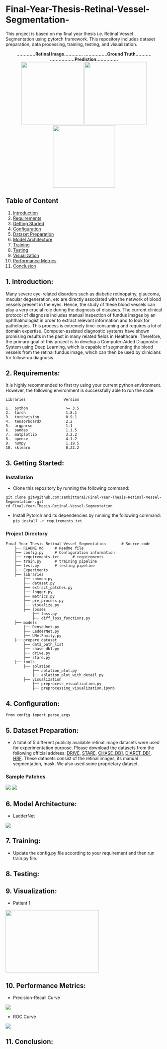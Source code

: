 # Final-Year-Thesis-Retinal-Vessel-Segmentation-
This project is based on my final year thesis i.e. Retinal Vessel Segmentation using pytorch framework. This repository includes dataset preparation, data processing, training, testing, and visualization.

<p align="center">
  <b>.............Retinal Image.............</b> <b>................Ground Truth...........</b> <b>.................Prediction...............</b> <br>   
  <img src="https://github.com/sambittarai/Final-Year-Thesis-Retinal-Vessel-Segmentation-/blob/main/Readme/Retinal_Image.png" height=200 width=200>
  <img src="https://github.com/sambittarai/Final-Year-Thesis-Retinal-Vessel-Segmentation-/blob/main/Readme/Segmentation_GT.png" height=200 width=200>
  <img src="https://github.com/sambittarai/Final-Year-Thesis-Retinal-Vessel-Segmentation-/blob/main/Readme/Segmentation_Prediction.png" height=200 width=200>
</p>



## Table of Content
1. [Introduction](#introduction)
2. [Requirements](#requirements)
3. [Getting Started](#getting_started)
4. [Configuration](#config)
5. [Dataset Preparation](#dataset)
6. [Model Architecture](#model)
7. [Training](#training)
8. [Testing](#testing)
9. [Visualization](#visualization)
10. [Performance Metrics](#performance)
11. [Conclusion](#conclusion)

## 1. Introduction: <a name="introduction"></a>
Many severe eye-related disorders such as diabetic retinopathy, glaucoma, macular degeneration, etc are directly associated with the network of blood vessels present in the eyes. Hence, the study of these blood vessels can play a very crucial role during the diagnosis of diseases. The current clinical protocol of diagnosis includes manual inspection of fundus images by an ophthalmologist in order to extract relevant information and to look for pathologies. This process is extremely time-consuming and requires a lot of domain expertise. Computer-assisted diagnostic systems have shown promising results in the past in many related fields in Healthcare. Therefore, the primary goal of this project is to develop a Computer-Aided Diagnostic System using Deep Learning, which is capable of segmenting the blood vessels from the retinal fundus image, which can then be used by clinicians for follow-up diagnosis.


## 2. Requirements: <a name="requirements"></a>
It is highly recommended to first try using your current python environment. However, the following environment is successfully able to run the code.

```
Libraries                 Version

1.  python                 >= 3.5
2.  torch                  1.8.1
3.  torchvision            0.9.1
4.  tensorboardX           2.2
5.  argparse               1.1
6.  pandas                 1.1.5
7.  matplotlib             3.2.2
8.  opencv                 4.1.2
9.  numpy                  1.19.5
10. sklearn                0.22.2  
```

## 3. Getting Started: <a name="getting_started"></a>

### Installation
* Clone this repository by running the following command:
```
git clone git@github.com:sambittarai/Final-Year-Thesis-Retinal-Vessel-Segmentation-.git
cd Final-Year-Thesis-Retinal-Vessel-Segmentation
```
* Install Pytorch and its dependencies by running the following command: ``` pip install -r requirements.txt ```.

### Project Directory
```
Final-Year-Thesis-Retinal-Vessel-Segmentation       # Source code
    ├── README.md     # Readme file
    ├── config.py     # Configuration information
    ├── requirements.txt      # requirements
    ├── train.py      # training pipeline
    ├── test.py       # testing pipeline
    ├── Experiments
    ├── libraries
        ├── common.py
        ├── dataset.py
        ├── extract_patches.py
        ├── logger.py
        ├── metrics.py
        ├── pre_process.py
        ├── visualize.py
        ├── losses
            ├── loss.py
            ├── diff_loss_functions.py
    ├── models
        ├── DenseUnet.py
        ├── LadderNet.py
        ├── UNetFamily.py
    ├── prepare_dataset
        ├── data_path_list
        ├── chase_db1.py
        ├── drive.py
        ├── stare.py
    ├── tools
        ├── ablation
            ├── ablation_plot.py
            ├── ablation_plot_with_detail.py
        ├── visualization
            ├── preprocess_visualization.py
            ├── preprocessing_visualization.ipynb
```

## 4. Configuration: <a name="config"></a>

```
from config import parse_args

```

## 5. Dataset Preparation: <a name="dataset"></a>
* A total of 5 different publicly available retinal image datasets were used for experimentation purpose. Please download the datasets from the following official address: [DRIVE](https://drive.grand-challenge.org/), [STARE]( https://cecas.clemson.edu/~ahoover/stare/), [CHASE_DB1]( https://blogs.kingston.ac.uk/retinal/chasedb1/), [DIARET_DB1](http://www.it.lut.fi/project/imageret/diaretdb1/), [HRF]( https://www5.cs.fau.de/research/data/fundus-images/). These datasets consist of the retinal images, its manual segmentation, mask. We also used some proprietary dataset.

### Sample Patches

![](Experiments/sample_input_imgs.png) ![](Experiments/sample_input_masks.png)

## 6. Model Architecture: <a name="model"></a>
* LadderNet
<img src="https://github.com/sambittarai/Final-Year-Thesis-Retinal-Vessel-Segmentation-/blob/main/Readme/LadderNet.png">

## 7. Training: <a name="training"></a>
* Update the config.py file according to your requirement and then run train.py file. 


## 8. Testing: <a name="testing"></a>

## 9. Visualization: <a name="visualization"></a>

* Patient 1
<img src="https://github.com/sambittarai/Final-Year-Thesis-Retinal-Vessel-Segmentation-/blob/main/Readme/IDRiD_04/IDRiD_04.jpg" width="300" height="200">

## 10. Performance Metrics: <a name="performance"></a>

* Precision-Recall Curve
<img src="https://github.com/sambittarai/Final-Year-Thesis-Retinal-Vessel-Segmentation-/blob/main/Experiments/Precision_recall.png">

* ROC Curve
<img src="https://github.com/sambittarai/Final-Year-Thesis-Retinal-Vessel-Segmentation-/blob/main/Experiments/ROC.png">

## 11. Conclusion: <a name="conclusion"></a>
